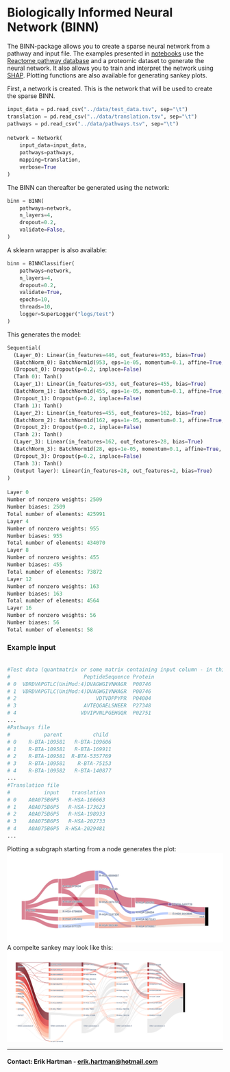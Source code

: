 # Biologically Informed Neural Network (BINN)

The BINN-package allows you to create a sparse neural network from a pathway and input file. The examples presented in [notebooks](notebooks/) use the [Reactome pathway database](https://reactome.org/) and a proteomic dataset to generate the neural network. It also allows you to train and interpret the network using [SHAP](https://github.com/slundberg/shap). Plotting functions are also available for generating sankey plots.

First, a network is created. This is the network that will be used to create the sparse BINN.

```py
input_data = pd.read_csv("../data/test_data.tsv", sep="\t")
translation = pd.read_csv("../data/translation.tsv", sep="\t")
pathways = pd.read_csv("../data/pathways.tsv", sep="\t")

network = Network(
    input_data=input_data,
    pathways=pathways,
    mapping=translation,
    verbose=True
)
```

The BINN can thereafter be generated using the network:

```py
binn = BINN(
    pathways=network,
    n_layers=4,
    dropout=0.2,
    validate=False,
)
```

A sklearn wrapper is also available:

```py
binn = BINNClassifier(
    pathways=network,
    n_layers=4,
    dropout=0.2,
    validate=True,
    epochs=10,
    threads=10,
    logger=SuperLogger("logs/test")
)
```

This generates the model:

```py
Sequential(
  (Layer_0): Linear(in_features=446, out_features=953, bias=True)
  (BatchNorm_0): BatchNorm1d(953, eps=1e-05, momentum=0.1, affine=True, track_running_stats=True)
  (Dropout_0): Dropout(p=0.2, inplace=False)
  (Tanh 0): Tanh()
  (Layer_1): Linear(in_features=953, out_features=455, bias=True)
  (BatchNorm_1): BatchNorm1d(455, eps=1e-05, momentum=0.1, affine=True, track_running_stats=True)
  (Dropout_1): Dropout(p=0.2, inplace=False)
  (Tanh 1): Tanh()
  (Layer_2): Linear(in_features=455, out_features=162, bias=True)
  (BatchNorm_2): BatchNorm1d(162, eps=1e-05, momentum=0.1, affine=True, track_running_stats=True)
  (Dropout_2): Dropout(p=0.2, inplace=False)
  (Tanh 2): Tanh()
  (Layer_3): Linear(in_features=162, out_features=28, bias=True)
  (BatchNorm_3): BatchNorm1d(28, eps=1e-05, momentum=0.1, affine=True, track_running_stats=True)
  (Dropout_3): Dropout(p=0.2, inplace=False)
  (Tanh 3): Tanh()
  (Output layer): Linear(in_features=28, out_features=2, bias=True)
)

Layer 0
Number of nonzero weights: 2509
Number biases: 2509
Total number of elements: 425991
Layer 4
Number of nonzero weights: 955
Number biases: 955
Total number of elements: 434070
Layer 8
Number of nonzero weights: 455
Number biases: 455
Total number of elements: 73872
Layer 12
Number of nonzero weights: 163
Number biases: 163
Total number of elements: 4564
Layer 16
Number of nonzero weights: 56
Number biases: 56
Total number of elements: 58
```

### Example input

```py

#Test data (quantmatrix or some matrix containing input column - in this case "Protein")
#                        PeptideSequence Protein
# 0  VDRDVAPGTLC(UniMod:4)DVAGWGIVNHAGR  P00746
# 1  VDRDVAPGTLC(UniMod:4)DVAGWGIVNHAGR  P00746
# 2                          VDTVDPPYPR  P04004
# 3                      AVTEQGAELSNEER  P27348
# 4                     VDVIPVNLPGEHGQR  P02751
...
#Pathways file
#           parent          child
# 0    R-BTA-109581   R-BTA-109606
# 1    R-BTA-109581   R-BTA-169911
# 2    R-BTA-109581  R-BTA-5357769
# 3    R-BTA-109581    R-BTA-75153
# 4    R-BTA-109582   R-BTA-140877
...
#Translation file
#           input    translation
# 0    A0A075B6P5   R-HSA-166663
# 1    A0A075B6P5   R-HSA-173623
# 2    A0A075B6P5   R-HSA-198933
# 3    A0A075B6P5   R-HSA-202733
# 4    A0A075B6P5  R-HSA-2029481
...
```

Plotting a subgraph starting from a node generates the plot:
![Pathway sankey!](/img/sankey.png "Pathway sankey")
A compelte sankey may look like this:
![Complete sankey!](/img/test.png "Complete sankey")

---

#### Contact: Erik Hartman - erik.hartman@hotmail.com
